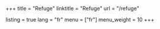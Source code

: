 +++
title = "Refuge"
linktitle = "Refuge"
url = "/refuge"

listing = true
lang = "fr"
menu = ["fr"]
menu_weight = 10
+++
